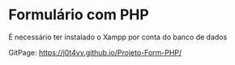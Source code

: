 # Formulário com PHP

É necessário ter instalado o Xampp por conta do banco de dados

GitPage: https://j0t4vv.github.io/Projeto-Form-PHP/
